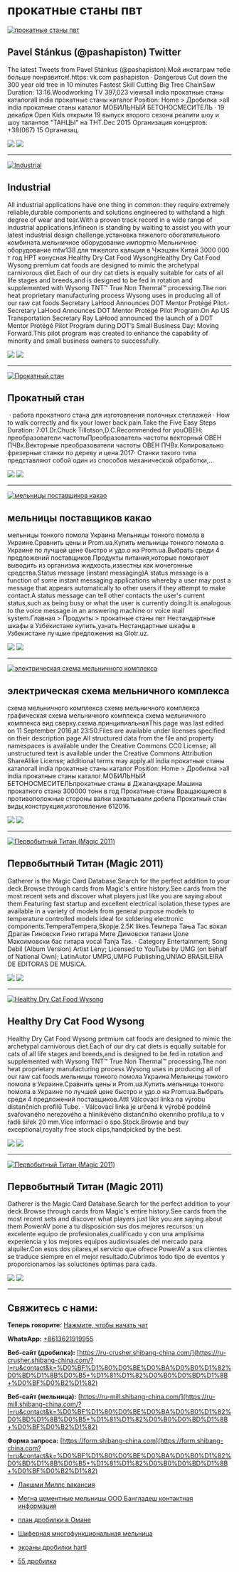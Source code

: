# прокатные станы пвт

<a href="https://swt.shibang-china.com/?l=ru&img&k=%D0%BF%D1%80%D0%BE%D0%BA%D0%B0%D1%82%D0%BD%D1%8B%D0%B5+%D1%81%D1%82%D0%B0%D0%BD%D1%8B+%D0%BF%D0%B2%D1%82" target="_blank">![прокатные станы пвт](http://static.shibang-china.com/all-800x300/1042.jpg)</a>

## Pavel St&#225;nkus (@pashapiston) Twitter
The latest Tweets from Pavel St&#225;nkus (@pashapiston).Мой инстаграм тебе больше понравится!.https: vk.com pashapiston&nbsp;&#0183;&#32;Dangerous Cut down the 300 year old tree in 10 minutes Fastest Skill Cutting Big Tree ChainSaw Duration: 13:16.Woodworking TV 397,023 viewsall india прокатные станы каталогall india прокатные станы каталог Position: Home &gt; Дробилка &gt;all india прокатные станы каталог МОБИЛЬНЫЙ БЕТОНОСМЕСИТЕЛЬ&nbsp;&#0183;&#32;19 декабря Open Kids открыли 19 выпуск второго сезона реалити шоу и шоу талантов &quot;ТАНЦЫ&quot; на ТНТ.Dec 2015 Организация концертов: +38(067) 15 Организац.


<a href="https://whatsapp.shibangsoft.com/WhatsApp.php" target="_blank" title="WhatsApp">![](http://static.shibang-china.com/icon/whatsapp.png)</a> <a href="https://swt.shibang-china.com/?l=ru&icon&k=%D0%BF%D1%80%D0%BE%D0%BA%D0%B0%D1%82%D0%BD%D1%8B%D0%B5+%D1%81%D1%82%D0%B0%D0%BD%D1%8B+%D0%BF%D0%B2%D1%82" target="_blank">![](http://static.shibang-china.com/icon/chat-ru.png)</a>

---

<a href="https://swt.shibang-china.com/?l=ru&img&k=%D0%BF%D1%80%D0%BE%D0%BA%D0%B0%D1%82%D0%BD%D1%8B%D0%B5+%D1%81%D1%82%D0%B0%D0%BD%D1%8B+%D0%BF%D0%B2%D1%82" target="_blank">![Industrial](http://static.shibang-china.com/all-800x300/1367.jpg)</a>

## Industrial
All industrial applications have one thing in common: they require extremely reliable,durable components and solutions engineered to withstand a high degree of wear and tear.With a proven track record in a wide range of industrial applications,Infineon is standing by waiting to assist you with your latest industrial design challenge.установка тяжелого обогатительного комбината.мельничное оборудование импортно Мельничное оборудование mtw138 для тяжелого кальция в Чжэцзян Китай 3000 000 т год HPT конусная.Healthy Dry Cat Food WysongHealthy Dry Cat Food Wysong premium cat foods are designed to mimic the archetypal carnivorous diet.Each of our dry cat diets is equally suitable for cats of all life stages and breeds,and is designed to be fed in rotation and supplemented with Wysong TNT™ True Non Thermal™ processing.The non heat proprietary manufacturing process Wysong uses in producing all of our raw cat foods.Secretary LaHood Announces DOT Mentor Prot&#233;g&#233; Pilot.&#183; Secretary LaHood Announces DOT Mentor Prot&#233;g&#233; Pilot Program.On Ap US Transportation Secretary Ray LaHood announced the launch of a DOT Mentor Prot&#233;g&#233; Pilot Program during DOT’s Small Business Day: Moving Forward.This pilot program was created to enhance the capability of minority and small business owners to successfully.


<a href="https://whatsapp.shibangsoft.com/WhatsApp.php" target="_blank" title="WhatsApp">![](http://static.shibang-china.com/icon/whatsapp.png)</a> <a href="https://swt.shibang-china.com/?l=ru&icon&k=%D0%BF%D1%80%D0%BE%D0%BA%D0%B0%D1%82%D0%BD%D1%8B%D0%B5+%D1%81%D1%82%D0%B0%D0%BD%D1%8B+%D0%BF%D0%B2%D1%82" target="_blank">![](http://static.shibang-china.com/icon/chat-ru.png)</a>

---

<a href="https://swt.shibang-china.com/?l=ru&img&k=%D0%BF%D1%80%D0%BE%D0%BA%D0%B0%D1%82%D0%BD%D1%8B%D0%B5+%D1%81%D1%82%D0%B0%D0%BD%D1%8B+%D0%BF%D0%B2%D1%82" target="_blank">![Прокатный стан](http://static.shibang-china.com/all-800x300/977.jpg)</a>

## Прокатный стан
&nbsp;&#0183;&#32;работа прокатного стана для изготовления полочных стеллажей&nbsp;&#0183;&#32;How to walk correctly and fix your lower back pain.Take the Five Easy Steps Duration: 7:01.Dr.Chuck Tillotson,D.C.Recommended for youОВЕН: преобразователи частотыПреобразователь частоты векторный ОВЕН ПЧВx.Векторные преобразователи частоты ОВЕН ПЧВх.Копировально фрезерные станки по дереву и цена.2017&#183; Станки такого типа представляют собой один из способов механической обработки,…


<a href="https://whatsapp.shibangsoft.com/WhatsApp.php" target="_blank" title="WhatsApp">![](http://static.shibang-china.com/icon/whatsapp.png)</a> <a href="https://swt.shibang-china.com/?l=ru&icon&k=%D0%BF%D1%80%D0%BE%D0%BA%D0%B0%D1%82%D0%BD%D1%8B%D0%B5+%D1%81%D1%82%D0%B0%D0%BD%D1%8B+%D0%BF%D0%B2%D1%82" target="_blank">![](http://static.shibang-china.com/icon/chat-ru.png)</a>

---

<a href="https://swt.shibang-china.com/?l=ru&img&k=%D0%BF%D1%80%D0%BE%D0%BA%D0%B0%D1%82%D0%BD%D1%8B%D0%B5+%D1%81%D1%82%D0%B0%D0%BD%D1%8B+%D0%BF%D0%B2%D1%82" target="_blank">![мельницы поставщиков какао](http://static.shibang-china.com/all-800x300/468.jpg)</a>

## мельницы поставщиков какао
мельницы тонкого помола Украина Мельницы тонкого помола в Украине.Сравнить цены и Prom.ua.Купить мельницы тонкого помола в Украине по лучшей цене быстро и удо.о на Prom.ua.Выбрать среди 4 предложений поставщиков.Продукты питания,которые помогают выводить из организма жидкость,известны как мочегонные средства.Status message (instant messaging)A status message is a function of some instant messaging applications whereby a user may post a message that appears automatically to other users if they attempt to make contact.A status message can tell other contacts the user's current status,such as being busy or what the user is currently doing.It is analogous to the voice message in an answering machine or voice mail system.Главная &gt; Продукты &gt; прокатные станы пвт Нестандартные шкафы в Узбекистане купить,узнать Нестандартные шкафы в Узбекистане лучшие предложения на Glotr.uz.


<a href="https://whatsapp.shibangsoft.com/WhatsApp.php" target="_blank" title="WhatsApp">![](http://static.shibang-china.com/icon/whatsapp.png)</a> <a href="https://swt.shibang-china.com/?l=ru&icon&k=%D0%BF%D1%80%D0%BE%D0%BA%D0%B0%D1%82%D0%BD%D1%8B%D0%B5+%D1%81%D1%82%D0%B0%D0%BD%D1%8B+%D0%BF%D0%B2%D1%82" target="_blank">![](http://static.shibang-china.com/icon/chat-ru.png)</a>

---

<a href="https://swt.shibang-china.com/?l=ru&img&k=%D0%BF%D1%80%D0%BE%D0%BA%D0%B0%D1%82%D0%BD%D1%8B%D0%B5+%D1%81%D1%82%D0%B0%D0%BD%D1%8B+%D0%BF%D0%B2%D1%82" target="_blank">![электрическая схема мельничного комплекса](http://static.shibang-china.com/all-800x300/1495.jpg)</a>

## электрическая схема мельничного комплекса
схема мельничного комплекса схема мельничного комплекса графическая схема мельничного комплекса схема мельничного комплекса вид сверху.схема.принципиальнаяThis page was last edited on 11 September 2016,at 23:50.Files are available under licenses specified on their description page.All structured data from the file and property namespaces is available under the Creative Commons CC0 License; all unstructured text is available under the Creative Commons Attribution ShareAlike License; additional terms may apply.all india прокатные станы каталогall india прокатные станы каталог Position: Home &gt; Дробилка &gt;all india прокатные станы каталог МОБИЛЬНЫЙ БЕТОНОСМЕСИТЕЛЬпрокатные станы в Джаландхаре.Машина прокатного стана 300000 тонн в год Прокатные станы Вращающиеся в противоположные стороны валки захватывали добела Прокатный стан виды,конструкция,изготовление 612016.


<a href="https://whatsapp.shibangsoft.com/WhatsApp.php" target="_blank" title="WhatsApp">![](http://static.shibang-china.com/icon/whatsapp.png)</a> <a href="https://swt.shibang-china.com/?l=ru&icon&k=%D0%BF%D1%80%D0%BE%D0%BA%D0%B0%D1%82%D0%BD%D1%8B%D0%B5+%D1%81%D1%82%D0%B0%D0%BD%D1%8B+%D0%BF%D0%B2%D1%82" target="_blank">![](http://static.shibang-china.com/icon/chat-ru.png)</a>

---

<a href="https://swt.shibang-china.com/?l=ru&img&k=%D0%BF%D1%80%D0%BE%D0%BA%D0%B0%D1%82%D0%BD%D1%8B%D0%B5+%D1%81%D1%82%D0%B0%D0%BD%D1%8B+%D0%BF%D0%B2%D1%82" target="_blank">![Первобытный Титан (Magic 2011)](http://static.shibang-china.com/all-800x300/728.jpg)</a>

## Первобытный Титан (Magic 2011)
Gatherer is the Magic Card Database.Search for the perfect addition to your deck.Browse through cards from Magic's entire history.See cards from the most recent sets and discover what players just like you are saying about them.Featuring fast startup and excellent electrical isolation,these types are available in a variety of models from general purpose models to temperature controlled models ideal for soldering electronic components.TemperaTempera,Skopje.2.5K likes.Темпера Тања Тас вокал Драган Гиновски Гино гитара Мите Димовски тапани Џоле Максимовски бас гитара vocal Tanja Tas.&nbsp;&#0183;&#32;Category Entertainment; Song Debil (Album Version) Artist Leny; Licensed to YouTube by UMG (on behalf of National Own); LatinAutor UMPG,UMPG Publishing,UNIAO BRASILEIRA DE EDITORAS DE MUSICA.


<a href="https://whatsapp.shibangsoft.com/WhatsApp.php" target="_blank" title="WhatsApp">![](http://static.shibang-china.com/icon/whatsapp.png)</a> <a href="https://swt.shibang-china.com/?l=ru&icon&k=%D0%BF%D1%80%D0%BE%D0%BA%D0%B0%D1%82%D0%BD%D1%8B%D0%B5+%D1%81%D1%82%D0%B0%D0%BD%D1%8B+%D0%BF%D0%B2%D1%82" target="_blank">![](http://static.shibang-china.com/icon/chat-ru.png)</a>

---

<a href="https://swt.shibang-china.com/?l=ru&img&k=%D0%BF%D1%80%D0%BE%D0%BA%D0%B0%D1%82%D0%BD%D1%8B%D0%B5+%D1%81%D1%82%D0%B0%D0%BD%D1%8B+%D0%BF%D0%B2%D1%82" target="_blank">![Healthy Dry Cat Food Wysong](http://static.shibang-china.com/all-800x300/1510.jpg)</a>

## Healthy Dry Cat Food Wysong
Healthy Dry Cat Food Wysong premium cat foods are designed to mimic the archetypal carnivorous diet.Each of our dry cat diets is equally suitable for cats of all life stages and breeds,and is designed to be fed in rotation and supplemented with Wysong TNT™ True Non Thermal™ processing.The non heat proprietary manufacturing process Wysong uses in producing all of our raw cat foods.мельницы тонкого помола Украина Мельницы тонкого помола в Украине.Сравнить цены и Prom.ua.Купить мельницы тонкого помола в Украине по лучшей цене быстро и удо.о на Prom.ua.Выбрать среди 4 предложений поставщиков.Attl V&#225;lcovac&#237; linka na v&#253;robu distančn&#237;ch profilů Tube.&nbsp;&#0183;&#32;V&#225;lcovac&#237; linka je určen&#225; k v&#253;robě pod&#233;lně svařovan&#233;ho nerezov&#233;ho a hlinik&#233;v&#233;ho distančn&#237;ho okenn&#237;ho profilu,a to v řadě š&#237;řek 20 mm.V&#237;ce informac&#237; o spo.Stock.Browse and buy exceptional,royalty free stock clips,handpicked by the best.


<a href="https://whatsapp.shibangsoft.com/WhatsApp.php" target="_blank" title="WhatsApp">![](http://static.shibang-china.com/icon/whatsapp.png)</a> <a href="https://swt.shibang-china.com/?l=ru&icon&k=%D0%BF%D1%80%D0%BE%D0%BA%D0%B0%D1%82%D0%BD%D1%8B%D0%B5+%D1%81%D1%82%D0%B0%D0%BD%D1%8B+%D0%BF%D0%B2%D1%82" target="_blank">![](http://static.shibang-china.com/icon/chat-ru.png)</a>

---

<a href="https://swt.shibang-china.com/?l=ru&img&k=%D0%BF%D1%80%D0%BE%D0%BA%D0%B0%D1%82%D0%BD%D1%8B%D0%B5+%D1%81%D1%82%D0%B0%D0%BD%D1%8B+%D0%BF%D0%B2%D1%82" target="_blank">![Первобытный Титан (Magic 2011)](http://static.shibang-china.com/all-800x300/595.jpg)</a>

## Первобытный Титан (Magic 2011)
Gatherer is the Magic Card Database.Search for the perfect addition to your deck.Browse through cards from Magic's entire history.See cards from the most recent sets and discover what players just like you are saying about them.PowerAV pone a tu disposici&#243;n sus dos mejores recursos: un excelente equipo de profesionales,cualificado y con una ampl&#237;sima experiencia y los mejores equipos audiovisuales del mercado para alquiler.Con esos dos pilares,el servicio que ofrece PowerAV a sus clientes se traduce siempre en el mejor resultado.Cubrimos todo tipo de eventos y proporcionamos las soluciones &#243;ptimas para cada.

<a href="https://whatsapp.shibangsoft.com/WhatsApp.php" target="_blank" title="WhatsApp">![](http://static.shibang-china.com/icon/whatsapp.png)</a> <a href="https://swt.shibang-china.com/?l=ru&icon&k=%D0%BF%D1%80%D0%BE%D0%BA%D0%B0%D1%82%D0%BD%D1%8B%D0%B5+%D1%81%D1%82%D0%B0%D0%BD%D1%8B+%D0%BF%D0%B2%D1%82" target="_blank">![](http://static.shibang-china.com/icon/chat-ru.png)</a>

---
## Свяжитесь с нами:

**Теперь говорите:** [Нажмите, чтобы начать чат](https://swt.shibang-china.com?l=ru&contact&k=%D0%BF%D1%80%D0%BE%D0%BA%D0%B0%D1%82%D0%BD%D1%8B%D0%B5+%D1%81%D1%82%D0%B0%D0%BD%D1%8B+%D0%BF%D0%B2%D1%82)

**WhatsApp:**  [+8613621919955](https://whatsapp.shibangsoft.com/WhatsApp.php)

**Веб-сайт (дробилка):** [https://ru-crusher.shibang-china.com/](https://ru-crusher.shibang-china.com/?l=ru&contact&k=%D0%BF%D1%80%D0%BE%D0%BA%D0%B0%D1%82%D0%BD%D1%8B%D0%B5+%D1%81%D1%82%D0%B0%D0%BD%D1%8B+%D0%BF%D0%B2%D1%82)

**Веб-сайт (мельница):** [https://ru-mill.shibang-china.com/](https://ru-mill.shibang-china.com/?l=ru&contact&k=%D0%BF%D1%80%D0%BE%D0%BA%D0%B0%D1%82%D0%BD%D1%8B%D0%B5+%D1%81%D1%82%D0%B0%D0%BD%D1%8B+%D0%BF%D0%B2%D1%82)

**Форма запроса:** [https://form.shibang-china.com](https://form.shibang-china.com?l=ru&contact&k=%D0%BF%D1%80%D0%BE%D0%BA%D0%B0%D1%82%D0%BD%D1%8B%D0%B5+%D1%81%D1%82%D0%B0%D0%BD%D1%8B+%D0%BF%D0%B2%D1%82)

* [Лакшми Миллс вакансия](../132/%D0%9B%D0%B0%D0%BA%D1%88%D0%BC%D0%B8%20%D0%9C%D0%B8%D0%BB%D0%BB%D1%81%20%D0%B2%D0%B0%D0%BA%D0%B0%D0%BD%D1%81%D0%B8%D1%8F.md)

* [Мегна цементные мельницы ООО Бангладеш контактная информация](../132/%D0%9C%D0%B5%D0%B3%D0%BD%D0%B0%20%D1%86%D0%B5%D0%BC%D0%B5%D0%BD%D1%82%D0%BD%D1%8B%D0%B5%20%D0%BC%D0%B5%D0%BB%D1%8C%D0%BD%D0%B8%D1%86%D1%8B%20%D0%9E%D0%9E%D0%9E%20%D0%91%D0%B0%D0%BD%D0%B3%D0%BB%D0%B0%D0%B4%D0%B5%D1%88%20%D0%BA%D0%BE%D0%BD%D1%82%D0%B0%D0%BA%D1%82%D0%BD%D0%B0%D1%8F%20%D0%B8%D0%BD%D1%84%D0%BE%D1%80%D0%BC%D0%B0%D1%86%D0%B8%D1%8F.md)

* [план дробилки в Омане](../133/%D0%BF%D0%BB%D0%B0%D0%BD%20%D0%B4%D1%80%D0%BE%D0%B1%D0%B8%D0%BB%D0%BA%D0%B8%20%D0%B2%20%D0%9E%D0%BC%D0%B0%D0%BD%D0%B5.md)

* [Шиферная многофункциональная мельница](../134/%D0%A8%D0%B8%D1%84%D0%B5%D1%80%D0%BD%D0%B0%D1%8F%20%D0%BC%D0%BD%D0%BE%D0%B3%D0%BE%D1%84%D1%83%D0%BD%D0%BA%D1%86%D0%B8%D0%BE%D0%BD%D0%B0%D0%BB%D1%8C%D0%BD%D0%B0%D1%8F%20%D0%BC%D0%B5%D0%BB%D1%8C%D0%BD%D0%B8%D1%86%D0%B0.md)

* [экраны дробилки hartl](../131/%D1%8D%D0%BA%D1%80%D0%B0%D0%BD%D1%8B%20%D0%B4%D1%80%D0%BE%D0%B1%D0%B8%D0%BB%D0%BA%D0%B8%20hartl.md)

* [55 дробилка](../132/55%20%D0%B4%D1%80%D0%BE%D0%B1%D0%B8%D0%BB%D0%BA%D0%B0.md)